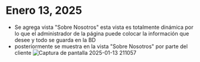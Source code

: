# Enero 13,  2025
- Se agrega vista "Sobre Nosotros" esta vista es totalmente dinámica por lo que el administrador de la página puede colocar la información que desee y todo se guarda en la BD
- posteriormente se muestra en la vista "Sobre Nosotros" por parte del cliente
![Captura de pantalla 2025-01-13 211057](https://github.com/user-attachments/assets/0e5776b1-3ebf-4c6d-b441-fe2331d7c805)
